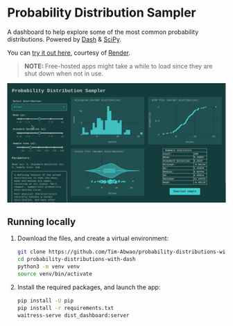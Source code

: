 # Probability Distribution Sampler

A dashboard to help explore some of the most common probability distributions. Powered by [Dash][dash] & [SciPy][scipy].

You can [try it out here][app-link], courtesy of [Render][render].

>**NOTE:** Free-hosted apps might take a while to load since they are shut down when not in use.

![screen capture](screencast.gif)

## Running locally

1. Download the files, and create a virtual environment:

    ```bash
    git clone https://github.com/Tim-Abwao/probability-distributions-with-dash.git
    cd probability-distributions-with-dash
    python3 -m venv venv
    source venv/bin/activate
    ```

2. Install the required packages, and launch the app:

    ```bash
    pip install -U pip
    pip install -r requirements.txt
    waitress-serve dist_dashboard:server
    ```

[app-link]: https://probability-distributions.onrender.com
[dash]: https://dash.plotly.com/
[render]: https://render.com/
[scipy]: https://scipy.org/
